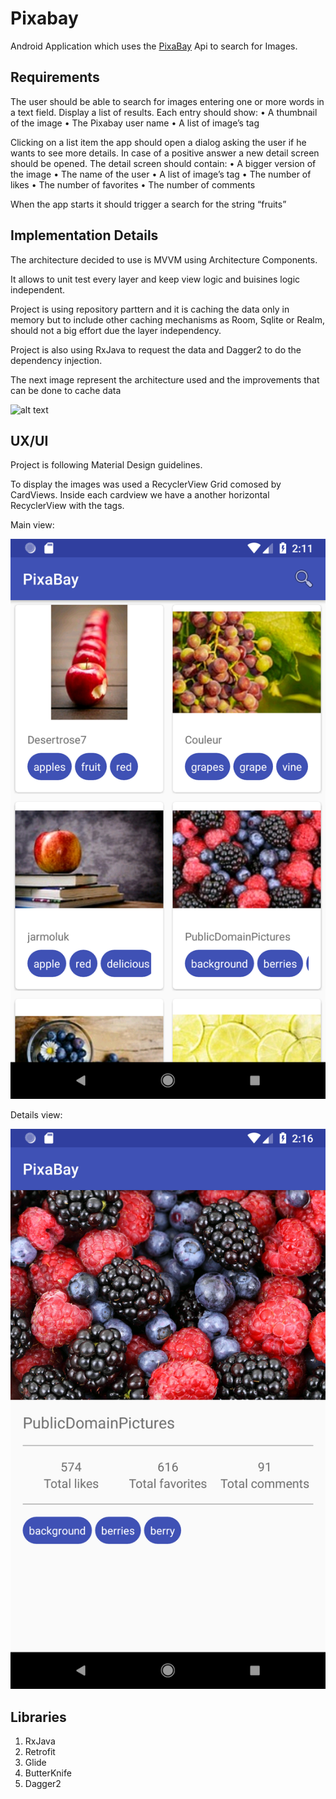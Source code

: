 # Pixabay

Android Application which uses the [PixaBay](https://pixabay.com/en/) Api to search for Images.

## Requirements

The user should be able to search for images entering one or more words in a text field. Display a list of results. Each entry should show:
• A thumbnail of the image
• The Pixabay user name
• A list of image’s tag

Clicking on a list item the app should open a dialog asking the user if he wants to see more details. In case of a
positive answer a new detail screen should be opened. The detail screen should contain:
• A bigger version of the image
• The name of the user
• A list of image’s tag
• The number of likes
• The number of favorites
• The number of comments

When the app starts it should trigger a search for the string “fruits”



## Implementation Details

The architecture decided to use is MVVM using Architecture Components. 

It allows to unit test every layer and keep view logic and buisines logic independent.

Project is using repository parttern and it is caching the data only in memory but to include other caching mechanisms as Room, Sqlite or Realm, should not a big effort due the layer independency.

Project is also using RxJava to request the data and Dagger2 to do the dependency injection. 

The next image represent the architecture used and the improvements that can be done to cache data

![alt text](https://developer.android.com/topic/libraries/architecture/images/final-architecture.png)


## UX/UI

Project is following Material Design guidelines. 

To display the images was used a RecyclerView Grid comosed by CardViews. Inside each cardview we have a another horizontal RecyclerView with the tags.

Main view:

![Screenshot1](mainView.png)


Details view:

![Screenshot2](detailView.png)

## Libraries

 1. RxJava
 2. Retrofit
 3. Glide
 4. ButterKnife
 5. Dagger2
 
 
